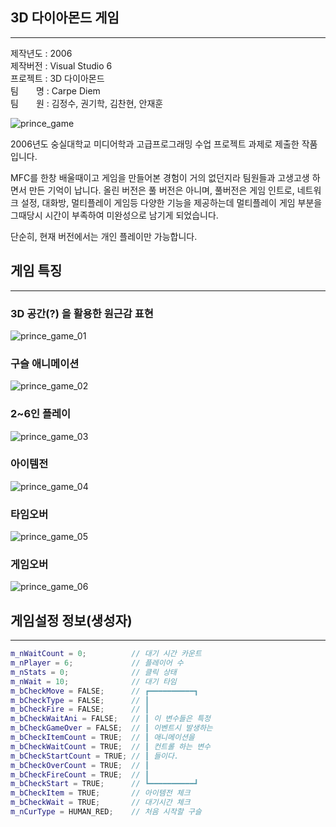 ## 3D 다이아몬드 게임
---

제작년도 : 2006  
제작버전 : Visual Studio 6  
프로젝트 : 3D 다이아몬드  
팀　　명 : Carpe Diem  
팀　　원 : 김정수, 권기학, 김찬현, 안재훈

![prince_game](https://user-images.githubusercontent.com/112194029/189132153-c06ffee6-7287-41f3-803d-26e8a828edc8.jpg)


2006년도 숭실대학교 미디어학과 고급프로그래밍 수업 프로젝트 과제로 제출한 작품입니다. 

MFC를 한창 배울때이고 게임을 만들어본 경험이 거의 없던지라 팀원들과 고생고생 하면서 만든 기억이 납니다. 올린 버전은 풀 버전은 아니며, 풀버전은 게임 인트로, 네트워크 설정, 대화방, 멀티플레이 게임등 다양한 기능을 제공하는데 멀티플레이 게임 부분을 그때당시 시간이 부족하여 미완성으로 남기게 되었습니다.

단순히, 현재 버전에서는 개인 플레이만 가능합니다.  


## 게임 특징
---
### 3D 공간(?) 을 활용한 원근감 표현
![prince_game_01](https://user-images.githubusercontent.com/112194029/189133100-dfa7991f-fdb8-462e-b069-bd12db14fc7a.jpg)

### 구슬 애니메이션 
![prince_game_02](https://user-images.githubusercontent.com/112194029/189133105-11cf2377-68bf-49d1-a796-798ad6e1f428.jpg)

### 2~6인 플레이
![prince_game_03](https://user-images.githubusercontent.com/112194029/189133107-afee57e6-b399-479c-9370-f316454b168a.jpg)

### 아이템전
![prince_game_04](https://user-images.githubusercontent.com/112194029/189133108-382b6cd9-2e38-4c3f-a81d-b6686abcfa75.jpg)

### 타임오버
![prince_game_05](https://user-images.githubusercontent.com/112194029/189133110-e9130e47-7e5c-4692-9599-f5c9ef962142.jpg)

### 게임오버
![prince_game_06](https://user-images.githubusercontent.com/112194029/189133112-5ff71447-7c8e-4ab8-82fe-fb53c1295914.jpg)



## 게임설정 정보(생성자)
---
```c++
m_nWaitCount = 0;          // 대기 시간 카운트 
m_nPlayer = 6;             // 플레이어 수
m_nStats = 0;              // 클릭 상태
m_nWait = 10;              // 대기 타임
m_bCheckMove = FALSE;      // ┏━━━━━━━━━━┓
m_bCheckType = FALSE;      // ┃                 
m_bCheckFire = FALSE;      // ┃                 
m_bCheckWaitAni = FALSE;   // ┃ 이 변수들은 특정  
m_bCheckGameOver = FALSE;  // ┃ 이벤트시 발생하는 
m_bCheckItemCount = TRUE;  // ┃ 애니메이션을      
m_bCheckWaitCount = TRUE;  // ┃ 컨트롤 하는 변수  
m_bCheckStartCount = TRUE; // ┃ 들이다.          
m_bCheckOverCount = TRUE;  // ┃                 
m_bCheckFireCount = TRUE;  // ┃                 
m_bCheckStart = TRUE;      // ┗━━━━━━━━━━┛ 
m_bCheckItem = TRUE;       // 아이템전 체크
m_bCheckWait = TRUE;       // 대기시간 체크
m_nCurType = HUMAN_RED;    // 처음 시작할 구슬
```